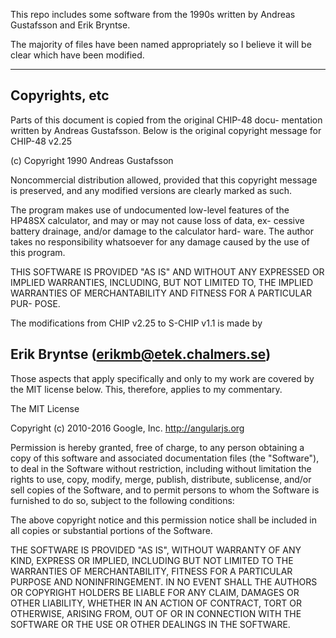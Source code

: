 This repo includes some software from the 1990s written by Andreas Gustafsson and Erik Bryntse.

The majority of files have been named appropriately so I believe it will be clear which have been modified.

--------------------------------------------------------------
Copyrights, etc
---------------

Parts of this document is copied from the original CHIP-48 docu-
mentation written by Andreas Gustafsson. Below is the original
copyright message for CHIP-48 v2.25

(c) Copyright 1990 Andreas Gustafsson

Noncommercial distribution allowed, provided that this copyright
message is preserved, and any modified versions are clearly marked
as such.

The program makes use of undocumented low-level features of the
HP48SX calculator, and may or may not cause loss of data, ex-
cessive battery drainage, and/or damage to the calculator hard-
ware. The author takes no responsibility whatsoever for any damage
caused by the use of this program.

THIS SOFTWARE IS PROVIDED "AS IS" AND WITHOUT ANY EXPRESSED OR
IMPLIED WARRANTIES, INCLUDING, BUT NOT LIMITED TO, THE IMPLIED
WARRANTIES OF MERCHANTABILITY AND FITNESS FOR A PARTICULAR PUR-
POSE.


The modifications from CHIP v2.25 to S-CHIP v1.1 is made by 

Erik Bryntse
(erikmb@etek.chalmers.se)
--------------------------------------------------------------

Those aspects that apply specifically and only to my work are covered by the MIT license below. This, therefore, applies to my commentary.

The MIT License

Copyright (c) 2010-2016 Google, Inc. http://angularjs.org

Permission is hereby granted, free of charge, to any person obtaining a copy
of this software and associated documentation files (the "Software"), to deal
in the Software without restriction, including without limitation the rights
to use, copy, modify, merge, publish, distribute, sublicense, and/or sell
copies of the Software, and to permit persons to whom the Software is
furnished to do so, subject to the following conditions:

The above copyright notice and this permission notice shall be included in
all copies or substantial portions of the Software.

THE SOFTWARE IS PROVIDED "AS IS", WITHOUT WARRANTY OF ANY KIND, EXPRESS OR
IMPLIED, INCLUDING BUT NOT LIMITED TO THE WARRANTIES OF MERCHANTABILITY,
FITNESS FOR A PARTICULAR PURPOSE AND NONINFRINGEMENT. IN NO EVENT SHALL THE
AUTHORS OR COPYRIGHT HOLDERS BE LIABLE FOR ANY CLAIM, DAMAGES OR OTHER
LIABILITY, WHETHER IN AN ACTION OF CONTRACT, TORT OR OTHERWISE, ARISING FROM,
OUT OF OR IN CONNECTION WITH THE SOFTWARE OR THE USE OR OTHER DEALINGS IN
THE SOFTWARE.
